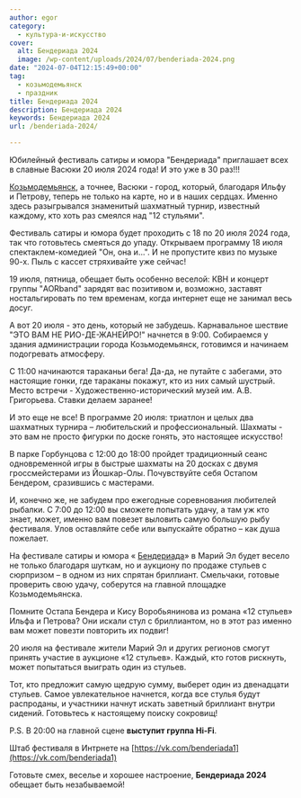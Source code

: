 ```yaml
---
author: egor
category:
  - культура-и-искусство
cover:
  alt: Бендериада 2024
  image: /wp-content/uploads/2024/07/benderiada-2024.png
date: "2024-07-04T12:15:49+00:00"
tag:
  - козьмодемьянск
  - праздник
title: Бендериада 2024
description: Бендериада 2024
keywords: Бендериада 2024
url: /benderiada-2024/

---
```

Юбилейный фестиваль сатиры и юмора "Бендериада" приглашает всех в славные Васюки 20 июля 2024 года! И это уже в 30 раз!!!

[Козьмодемьянск](/port-kozmodemyansk/), а точнее, Васюки \- город, который, благодаря Ильфу и Петрову, теперь не только на карте, но и в наших сердцах. Именно здесь разыгрывался знаменитый шахматный турнир, известный каждому, кто хоть раз смеялся над "12 стульями".

Фестиваль сатиры и юмора будет проходить с 18 по 20 июля 2024 года, так что готовьтесь смеяться до упаду. Открываем программу 18 июля спектаклем-комедией "Он, она и...". И не пропустите квиз по музыке 90-х. Пыль с кассет стряхивайте уже сейчас!

19 июля, пятница, обещает быть особенно веселой: КВН и концерт группы "AORband" зарядят вас позитивом и, возможно, заставят ностальгировать по тем временам, когда интернет еще не занимал весь досуг.

А вот 20 июля - это день, который не забудешь. Карнавальное шествие "ЭТО ВАМ НЕ РИО-ДЕ-ЖАНЕЙРО!" начнется в 9:00. Собираемся у здания администрации города Козьмодемьянск, готовимся и начинаем подогревать атмосферу.

С 11:00 начинаются тараканьи бега! Да-да, не путайте с забегами, это настоящие гонки, где тараканы покажут, кто из них самый шустрый. Место встречи - Художественно-исторический музей им. А.В. Григорьева. Ставки делаем заранее!

И это еще не все! В программе 20 июля: триатлон и целых два шахматных турнира – любительский и профессиональный. Шахматы - это вам не просто фигурки по доске гонять, это настоящее искусство!

В парке Горбунцова с 12:00 до 18:00 пройдет традиционный сеанс одновременной игры в быстрые шахматы на 20 досках с двумя гроссмейстерами из Йошкар-Олы. Почувствуйте себя Остапом Бендером, сразившись с мастерами.

И, конечно же, не забудем про ежегодные соревнования любителей рыбалки. С 7:00 до 12:00 вы сможете попытать удачу, а там уж кто знает, может, именно вам повезет выловить самую большую рыбу фестиваля. Улов оставляйте себе или выпускайте обратно – как душа пожелает.

На фестивале сатиры и юмора « [Бендериада](/benderiada/)» в Марий Эл будет весело не только благодаря шуткам, но и аукциону по продаже стульев с сюрпризом – в одном из них спрятан бриллиант. Смельчаки, готовые проверить свою удачу, соберутся на главной площадке Козьмодемьянска.

Помните Остапа Бендера и Кису Воробьянинова из романа «12 стульев» Ильфа и Петрова? Они искали стул с бриллиантом, но в этот раз именно вам может повезти повторить их подвиг!

20 июля на фестивале жители Марий Эл и других регионов смогут принять участие в аукционе «12 стульев». Каждый, кто готов рискнуть, может попытаться выиграть один из стульев.

Тот, кто предложит самую щедрую сумму, выберет один из двенадцати стульев. Самое увлекательное начнется, когда все стулья будут распроданы, и участники начнут искать заветный бриллиант внутри сидений. Готовьтесь к настоящему поиску сокровищ!

P.S. В 20:00 на главной сцене **выступит группа Hi-Fi**.

Штаб фестиваля в Интрнете на [https://vk.com/benderiada1](https://vk.com/benderiada1)

Готовьте смех, веселье и хорошее настроение, **Бендериада 2024** обещает быть незабываемой!
